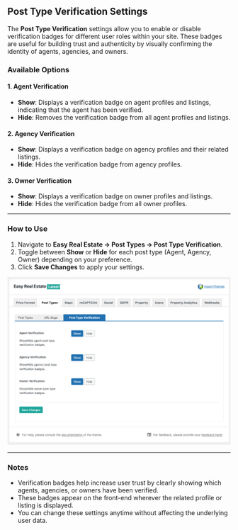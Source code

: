 ## Post Type Verification Settings

The **Post Type Verification** settings allow you to enable or disable verification badges for different user roles within your site. These badges are useful for building trust and authenticity by visually confirming the identity of agents, agencies, and owners.

### Available Options

#### 1. Agent Verification
- **Show**: Displays a verification badge on agent profiles and listings, indicating that the agent has been verified.  
- **Hide**: Removes the verification badge from all agent profiles and listings.

#### 2. Agency Verification
- **Show**: Displays a verification badge on agency profiles and their related listings.  
- **Hide**: Hides the verification badge from agency profiles.

#### 3. Owner Verification
- **Show**: Displays a verification badge on owner profiles and listings.  
- **Hide**: Hides the verification badge from all owner profiles.

---

### How to Use
1. Navigate to **Easy Real Estate → Post Types → Post Type Verification**.
2. Toggle between **Show** or **Hide** for each post type (Agent, Agency, Owner) depending on your preference.
3. Click **Save Changes** to apply your settings.

![Post Type Verification Settings](images/ere-tabs/post-types-verification-settings.png)

---

### Notes
- Verification badges help increase user trust by clearly showing which agents, agencies, or owners have been verified.  
- These badges appear on the front-end wherever the related profile or listing is displayed.  
- You can change these settings anytime without affecting the underlying user data.

